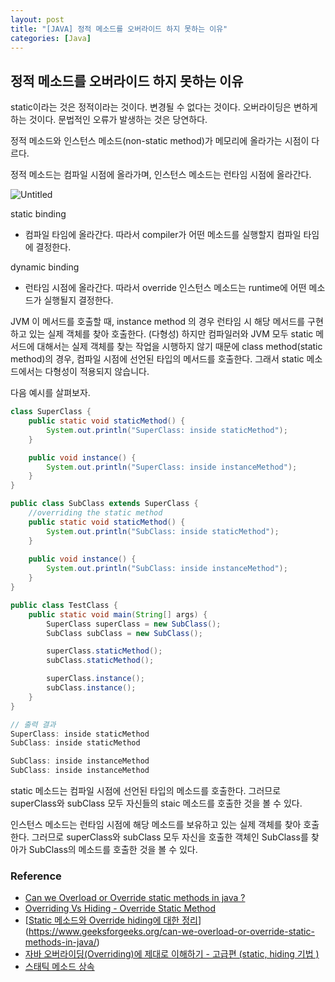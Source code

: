 ```yaml
---
layout: post
title: "[JAVA] 정적 메소드를 오버라이드 하지 못하는 이유"
categories: [Java]
---
```


## 정적 메소드를 오버라이드 하지 못하는 이유

static이라는 것은 정적이라는 것이다. 변경될 수 없다는 것이다. 오버라이딩은 변하게 하는 것이다. 문법적인 오류가 발생하는 것은 당연하다.

정적 메소드와 인스턴스 메소드(non-static method)가 메모리에 올라가는 시점이 다르다.

정적 메소드는 컴파일 시점에 올라가며, 인스턴스 메소드는 런타임 시점에 올라간다.

![Untitled](https://user-images.githubusercontent.com/56301069/102368813-9d67ca00-3ffe-11eb-8d3d-5d06a79d134c.png)

static binding

- 컴파일 타임에 올라간다. 따라서 compiler가 어떤 메소드를 실행할지 컴파일 타임에 결정한다.

dynamic binding

- 런타임 시점에 올라간다. 따라서 override 인스턴스 메소드는 runtime에 어떤 메소드가 실행될지 결정한다.

JVM 이 메서드를 호출할 때, instance method 의 경우 런타임 시 해당 메서드를 구현하고 있는 실제 객체를 찾아 호출한다. (다형성) 하지만 컴파일러와 JVM 모두 static 메서드에 대해서는 실제 객체를 찾는 작업을 시행하지 않기 때문에 class method(static method)의 경우, 컴파일 시점에 선언된 타입의 메서드를 호출한다. 그래서 static 메소드에서는 다형성이 적용되지 않습니다.

다음 예시를 살펴보자.

```java
class SuperClass {
	public static void staticMethod() {
		System.out.println("SuperClass: inside staticMethod");
	}

	public void instance() {
		System.out.println("SuperClass: inside instanceMethod");
	}
}

public class SubClass extends SuperClass {
    //overriding the static method
    public static void staticMethod() {
        System.out.println("SubClass: inside staticMethod");
    }
    
    public void instance() {
        System.out.println("SubClass: inside instanceMethod");
    }
}

public class TestClass {
    public static void main(String[] args) {
        SuperClass superClass = new SubClass();
        SubClass subClass = new SubClass();

        superClass.staticMethod();
        subClass.staticMethod();

        superClass.instance();
        subClass.instance();
    }
}

// 출력 결과
SuperClass: inside staticMethod
SubClass: inside staticMethod

SubClass: inside instanceMethod
SubClass: inside instanceMethod
```

static 메소드는 컴파일 시점에 선언된 타입의 메소드를 호출한다. 그러므로 superClass와 subClass 모두 자신들의 staic 메소드를 호출한 것을 볼 수 있다.

인스턴스 메소드는 런타임 시점에 해당 메소드를 보유하고 있는 실제 객체를 찾아 호출한다. 그러므로 superClass와 subClass 모두 자신을 호출한 객체인 SubClass를 찾아가 SubClass의 메소드를 호출한 것을 볼 수 있다.

### Reference

- [Can we Overload or Override static methods in java ?](https://www.geeksforgeeks.org/can-we-overload-or-override-static-methods-in-java/](https://www.geeksforgeeks.org/can-we-overload-or-override-static-methods-in-java/))
- [Overriding Vs Hiding - Override Static Method]([https://ohgyun.com/242](https://ohgyun.com/242))
- [[Static 메소드와 Override hiding에 대한 정리](https://wedul.site/457)](https://www.geeksforgeeks.org/can-we-overload-or-override-static-methods-in-java/)
- [자바 오버라이딩(Overriding)에 제대로 이해하기 - 고급편 (static, hiding 기법 )]([https://blog.naver.com/gngh0101/221206214829](https://blog.naver.com/gngh0101/221206214829))
- [스태틱 메소드 상속]([https://velog.io/@cchloe2311/Java-static-method-상속](https://velog.io/@cchloe2311/Java-static-method-%EC%83%81%EC%86%8D))
